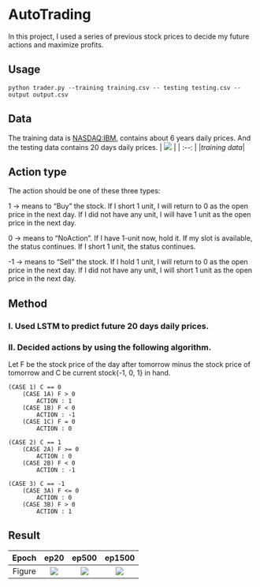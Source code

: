 # AutoTrading

In this project, I used a series of previous stock prices to decide my future actions and maximize profits.


## Usage

``` python trader.py --training training.csv -- testing testing.csv --output output.csv ```

## Data
The training data is [NASDAQ:IBM](https://www.nasdaq.com/market-activity/stocks/ibm), contains about 6 years daily prices. And the testing data contains 20 days daily prices.
| ![](https://github.com/gsdndeer/AutoTrading/blob/main/figures/train.jpg) |
| :--: |
|*training data*|


## Action type
The action should be one of these three types:

1 → means to “Buy” the stock. If I short 1 unit, I will return to 0 as the open price in the next day. If I did not have any unit, I will have 1 unit as the open price in the next day.

0 → means to “NoAction”. If I have 1-unit now, hold it. If my slot is available, the status continues. If I short 1 unit, the status continues.

-1 → means to “Sell” the stock. If I hold 1 unit, I will return to 0 as the open price in the next day. If I did not have any unit, I will short 1 unit as the open price in the next day. 


## Method
### I. Used LSTM to predict future 20 days daily prices.
### II. Decided actions by using the following algorithm.
Let F be the stock price of the day after tomorrow minus the stock price of tomorrow and C be current stock{-1, 0, 1} in hand.
```
(CASE 1) C == 0         
    (CASE 1A) F > 0                  
        ACTION : 1                         
    (CASE 1B) F < 0                      
        ACTION : -1                         
    (CASE 1C) F = 0
        ACTION : 0 

(CASE 2) C == 1
    (CASE 2A) F >= 0
        ACTION : 0
    (CASE 2B) F < 0
        ACTION : -1  

(CASE 3) C == -1
    (CASE 3A) F <= 0
        ACTION : 0
    (CASE 3B) F > 0
        ACTION : 1
```

## Result

| Epoch | ep20 | ep500 | ep1500 |
| :--: | :--: | :--: |:--: |
| Figure | ![](https://github.com/gsdndeer/AutoTrading/blob/main/figures/epoch20.jpg) | ![](https://github.com/gsdndeer/AutoTrading/blob/main/figures/epoch500.jpg) | ![](https://github.com/gsdndeer/AutoTrading/blob/main/figures/epoch1500.jpg) |
